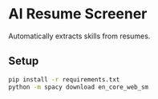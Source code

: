 # AI Resume Screener
Automatically extracts skills from resumes.

## Setup
```bash
pip install -r requirements.txt
python -m spacy download en_core_web_sm
